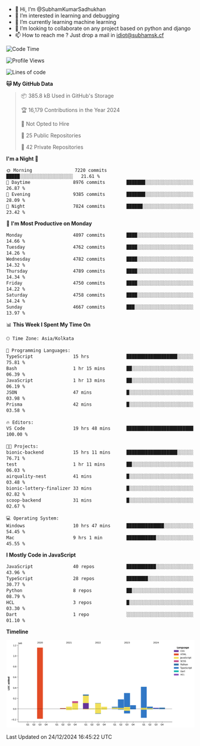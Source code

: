 - 👋 Hi, I’m @SubhamKumarSadhukhan
- 👀 I’m interested in learning and debugging
- 🌱 I’m currently learning machine learning
- 💞️ I’m looking to collaborate on any project based on python and django
- 📫 How to reach me ?
      Just drop a mail in idiot@subhamsk.cf

<!---
SubhamKumarSadhukhan/SubhamKumarSadhukhan is a ✨ special ✨ repository because its `README.md` (this file) appears on your GitHub profile.
You can click the Preview link to take a look at your changes.
--->


<!--START_SECTION:waka-->
![Code Time](http://img.shields.io/badge/Code%20Time-2%2C689%20hrs%2026%20mins-blue)

![Profile Views](http://img.shields.io/badge/Profile%20Views-0-blue)

![Lines of code](https://img.shields.io/badge/From%20Hello%20World%20I%27ve%20Written-2.9%20million%20lines%20of%20code-blue)

**🐱 My GitHub Data** 

> 📦 385.8 kB Used in GitHub's Storage 
 > 
> 🏆 16,179 Contributions in the Year 2024
 > 
> 🚫 Not Opted to Hire
 > 
> 📜 25 Public Repositories 
 > 
> 🔑 42 Private Repositories 
 > 
**I'm a Night 🦉** 

```text
🌞 Morning                7220 commits        █████░░░░░░░░░░░░░░░░░░░░   21.61 % 
🌆 Daytime                8976 commits        ███████░░░░░░░░░░░░░░░░░░   26.87 % 
🌃 Evening                9385 commits        ███████░░░░░░░░░░░░░░░░░░   28.09 % 
🌙 Night                  7824 commits        ██████░░░░░░░░░░░░░░░░░░░   23.42 % 
```
📅 **I'm Most Productive on Monday** 

```text
Monday                   4897 commits        ████░░░░░░░░░░░░░░░░░░░░░   14.66 % 
Tuesday                  4762 commits        ████░░░░░░░░░░░░░░░░░░░░░   14.26 % 
Wednesday                4782 commits        ████░░░░░░░░░░░░░░░░░░░░░   14.32 % 
Thursday                 4789 commits        ████░░░░░░░░░░░░░░░░░░░░░   14.34 % 
Friday                   4750 commits        ████░░░░░░░░░░░░░░░░░░░░░   14.22 % 
Saturday                 4758 commits        ████░░░░░░░░░░░░░░░░░░░░░   14.24 % 
Sunday                   4667 commits        ███░░░░░░░░░░░░░░░░░░░░░░   13.97 % 
```


📊 **This Week I Spent My Time On** 

```text
🕑︎ Time Zone: Asia/Kolkata

💬 Programming Languages: 
TypeScript               15 hrs              ███████████████████░░░░░░   75.81 % 
Bash                     1 hr 15 mins        ██░░░░░░░░░░░░░░░░░░░░░░░   06.39 % 
JavaScript               1 hr 13 mins        ██░░░░░░░░░░░░░░░░░░░░░░░   06.19 % 
JSON                     47 mins             █░░░░░░░░░░░░░░░░░░░░░░░░   03.98 % 
Prisma                   42 mins             █░░░░░░░░░░░░░░░░░░░░░░░░   03.58 % 

🔥 Editors: 
VS Code                  19 hrs 48 mins      █████████████████████████   100.00 % 

🐱‍💻 Projects: 
bionic-backend           15 hrs 11 mins      ███████████████████░░░░░░   76.71 % 
test                     1 hr 11 mins        ██░░░░░░░░░░░░░░░░░░░░░░░   06.03 % 
airquality-nest          41 mins             █░░░░░░░░░░░░░░░░░░░░░░░░   03.48 % 
bionic-lottery-finalizer 33 mins             █░░░░░░░░░░░░░░░░░░░░░░░░   02.82 % 
scoop-backend            31 mins             █░░░░░░░░░░░░░░░░░░░░░░░░   02.67 % 

💻 Operating System: 
Windows                  10 hrs 47 mins      ██████████████░░░░░░░░░░░   54.45 % 
Mac                      9 hrs 1 min         ███████████░░░░░░░░░░░░░░   45.55 % 
```

**I Mostly Code in JavaScript** 

```text
JavaScript               40 repos            ███████████░░░░░░░░░░░░░░   43.96 % 
TypeScript               28 repos            ████████░░░░░░░░░░░░░░░░░   30.77 % 
Python                   8 repos             ██░░░░░░░░░░░░░░░░░░░░░░░   08.79 % 
HCL                      3 repos             █░░░░░░░░░░░░░░░░░░░░░░░░   03.30 % 
Dart                     1 repo              ░░░░░░░░░░░░░░░░░░░░░░░░░   01.10 % 
```



**Timeline**

![Lines of Code chart](https://raw.githubusercontent.com/SubhamKumarSadhukhan/SubhamKumarSadhukhan/main/assets/bar_graph.png)


 Last Updated on 24/12/2024 16:45:22 UTC
<!--END_SECTION:waka-->
